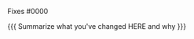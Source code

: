 <!-- 

  YOUR PR WILL NOT BE ACCEPTED IF IT DOES NOT MEET THE
  FOLLOWING CRITERIA:

  - [ ] It targets the develop branch
  - [ ] No other pull requests exist for this issue
  - [ ] The issue is NOT in Doom's do-not-PR list: https://discourse.doomemacs.org/t/development-roadmap/42
  - [ ] Any relevant issues and PRs have been linked to
  - [ ] Commit messages conform to our conventions: https://discourse.doomemacs.org/t/how-to-contribute/44

-->

Fixes #0000 <!-- remove if not applicable -->

{{{ Summarize what you've changed HERE and why }}}
